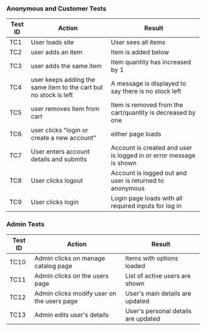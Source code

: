 ### Anonymous and Customer Tests

| Test ID  | Action     | Result |
| ----------- 	| ---------- | ---------- | 
| TC1                | User loads site  | User sees all items |
| TC2            | user adds an item  | Item is added below |
| TC3            | user adds the same item | Item quantity has increased by 1 |
| TC4            | user keeps adding the same item to the cart but no stock is left  | A message is displayed to say there is no stock left|
| TC5          |  user removes item from cart  | Item is removed from the cart/quantity is decreased by one |
| TC6        |  user clicks "login or create a new account"  | either page loads |
| TC7        |  User enters account details and submits  | Account is created and user is logged in or error message is shown |
| TC8        |  User clicks logout  | Account is logged out and user is returned to anonymous |
| TC9        |  User clicks login  | Login page loads with all required inputs for log in  | 

### Admin Tests

| Test ID    | Action     | Result | 
| ----------- 	| ---------- | ---------- | 
| TC10            |  Admin clicks on manage catalog page  | Items with options loaded  |
| TC11   | Admin clicks on the users page | List of active users are shown  | 
| TC12    |  Admin clicks modify user on the users page | User's main details are updated | 
| TC13    |  Admin edits user's details | User's personal details are updated  | 
